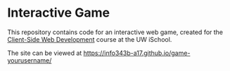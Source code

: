 # Interactive Game

This repository contains code for an interactive web game, created for the [Client-Side Web Development](https://canvas.uw.edu/courses/1118282) course at the UW iSchool.

The site can be viewed at <https://info343b-a17.github.io/game-yourusername/>
